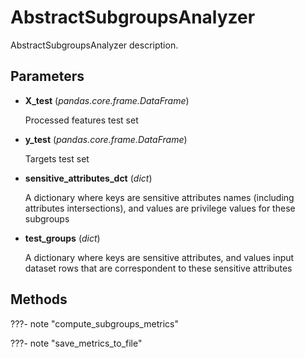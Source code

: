 # AbstractSubgroupsAnalyzer

AbstractSubgroupsAnalyzer description.



## Parameters

- **X_test** (*pandas.core.frame.DataFrame*)

    Processed features test set

- **y_test** (*pandas.core.frame.DataFrame*)

    Targets test set

- **sensitive_attributes_dct** (*dict*)

    A dictionary where keys are sensitive attributes names (including attributes intersections),  and values are privilege values for these subgroups

- **test_groups** (*dict*)

    A dictionary where keys are sensitive attributes, and values input dataset rows  that are correspondent to these sensitive attributes




## Methods

???- note "compute_subgroups_metrics"

???- note "save_metrics_to_file"

